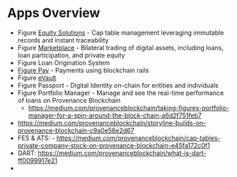 # Apps Overview

- Figure [Equity Solutions](https://www.figure.com/equity-solutions/) - Cap table management leveraging immutable records and instant traceability
- Figure [Marketplace](https://www.figure.com/digital-fund-services/) - Bilateral trading of digital assets, including loans, loan participation, and private equity
- Figure Loan Origination System
- [Figure Pay](www.figurepay.com) - Payments using blockchain rails
- Figure [eVault](evault.md)
- Figure Passport - Digital Identity on-chain for entities and individuals
- Figure Portfolio Manager - Manage and see the real-time performance of loans on Provenance Blockchain
  - https://medium.com/provenanceblockchain/taking-figures-portfolio-manager-for-a-spin-around-the-block-chain-a6d2f751feb7
- https://medium.com/provenanceblockchain/storyline-builds-on-provenance-blockchain-c9a0e56e2d67
- FES & ATS: - https://medium.com/provenanceblockchain/cap-tables-private-company-stock-on-provenance-blockchain-e45fa172c0f1
- DART: https://medium.com/provenanceblockchain/what-is-dart-ff0099917e21
- 